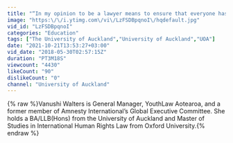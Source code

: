 ```yaml
---
title: "“In my opinion to be a lawyer means to ensure that everyone has access to justice”"
image: "https:\/\/i.ytimg.com\/vi\/LzFSDBpqnoI\/hqdefault.jpg"
vid_id: "LzFSDBpqnoI"
categories: "Education"
tags: ["The University of Auckland","University of Auckland","UOA"]
date: "2021-10-21T13:53:27+03:00"
vid_date: "2018-05-30T02:57:15Z"
duration: "PT3M18S"
viewcount: "4430"
likeCount: "90"
dislikeCount: "0"
channel: "University of Auckland"
---
```

{% raw %}Vanushi Walters is General Manager, YouthLaw Aotearoa, and a former member of Amnesty International’s Global Executive Committee. She holds a BA/LLB(Hons) from the University of Auckland and Master of Studies in International Human Rights Law from Oxford University.{% endraw %}
